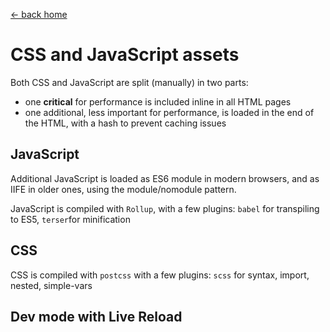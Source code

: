 [← back home](../)

# CSS and JavaScript assets

Both CSS and JavaScript are split (manually) in two parts:

- one **critical** for performance is included inline in all HTML pages
- one additional, less important for performance, is loaded in the end of the HTML, with a hash to prevent caching issues

## JavaScript

Additional JavaScript is loaded as ES6 module in modern browsers, and as IIFE in older ones, using the module/nomodule pattern.

JavaScript is compiled with `Rollup`, with a few plugins: `babel` for transpiling to ES5, `terser`for minification

## CSS

CSS is compiled with `postcss` with a few plugins: `scss` for syntax, import, nested, simple-vars

## Dev mode with Live Reload
